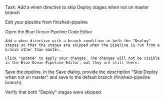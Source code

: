 Task: Add a when directive to skip Deploy stages when not on master branch

Edit your pipeline from finished-pipeline

Open the Blue Ocean Pipeline Code Editor

	Add a when directive with a branch condition in both the "Deploy" stages so that the stages are skipped when the pipeline is run from a branch other than master.
	
	Click "Update" to apply your changes. The changes will not be visible in the Blue Ocean Pipeline Editor, but they are still there.

Save the pipeline. In the Save dialog, provide the description "Skip Deploy when not on master" and save to the default branch (finished-pipeline branch).

Verify that both "Deploy" stages were skipped.
